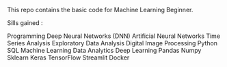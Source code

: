 This repo contains the basic code for Machine Learning Beginner.

Sills gained : 

Programming
Deep Neural Networks (DNN)
Artificial Neural Networks
Time Series Analysis
Exploratory Data Analysis
Digital Image Processing
Python
SQL
Machine Learning
Data Analytics
Deep Learning
Pandas
Numpy
Sklearn
Keras
TensorFlow
Streamlit
Docker
